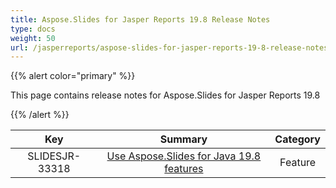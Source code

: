 ```yaml
---
title: Aspose.Slides for Jasper Reports 19.8 Release Notes
type: docs
weight: 50
url: /jasperreports/aspose-slides-for-jasper-reports-19-8-release-notes/
---
```


{{% alert color="primary" %}} 

This page contains release notes for Aspose.Slides for Jasper Reports 19.8

{{% /alert %}} 

|**Key** |**Summary** |**Category** |
| :-: | :-: | :-: |
|SLIDESJR-33318|[Use Aspose.Slides for Java 19.8 features](https://docs.aspose.com/display/slidesjava/Aspose.Slides+for+Java+19.8+Release+Notes)|Feature|

